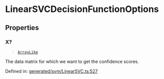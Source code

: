 # LinearSVCDecisionFunctionOptions

## Properties

### X?

> [`ArrayLike`](../types/ArrayLike.md)

The data matrix for which we want to get the confidence scores.

Defined in:  [generated/svm/LinearSVC.ts:527](https://github.com/transitive-bullshit/scikit-learn-ts/blob/122b3c0/packages/sklearn/src/generated/svm/LinearSVC.ts#L527)
